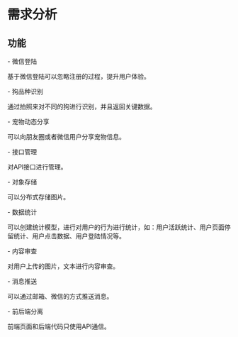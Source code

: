 # 需求分析

## 功能

\-    微信登陆

基于微信登陆可以忽略注册的过程，提升用户体验。

\-    狗品种识别

通过拍照来对不同的狗进行识别，并且返回关键数据。

\-    宠物动态分享

可以向朋友圈或者微信用户分享宠物信息。

\-    接口管理

对API接口进行管理。

\-    对象存储

可以分布式存储图片。

\-    数据统计

可以创建统计模型，进行对用户的行为进行统计，如：用户活跃统计、用户页面停留统计、用户点击数据、用户登陆情况等。

\-    内容审查

对用户上传的图片，文本进行内容审查。

\-    消息推送

可以通过邮箱、微信的方式推送消息。

\-    前后端分离

前端页面和后端代码只使用API通信。

